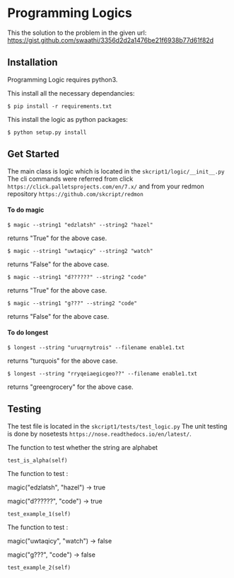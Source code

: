 # Programming Logics

This the solution to the problem in the given url: https://gist.github.com/swaathi/3356d2d2a1476be21f6938b77d61f82d

## Installation
Programming Logic requires python3.

This install all the necessary dependancies:
```
$ pip install -r requirements.txt
```

This install the logic as python packages:
```
$ python setup.py install
```


## Get Started
The main class is logic which is located in the `skcript1/logic/__init__.py`
The cli commands were referred from click `https://click.palletsprojects.com/en/7.x/` and from your redmon repository `https://github.com/skcript/redmon`

#### To do magic

```
$ magic --string1 "edzlatsh" --string2 "hazel"
```

returns "True" for the above case.

```
$ magic --string1 "uwtaqicy" --string2 "watch"
```
returns "False" for the above case.

```
$ magic --string1 "d??????" --string2 "code"
```

returns "True" for the above case.

```
$ magic --string1 "g???" --string2 "code"
```
returns "False" for the above case.

#### To do longest

```
$ longest --string "uruqrnytrois" --filename enable1.txt
```
returns "turquois" for the above case.

```
$ longest --string "rryqeiaegicgeo??" --filename enable1.txt
```
returns "greengrocery" for the above case.

## Testing
The test file is located in the `skcript1/tests/test_logic.py`
The unit testing is done by nosetests `https://nose.readthedocs.io/en/latest/`. 

The function to test whether the string are alphabet
```
test_is_alpha(self)
````
The function to test : 

magic("edzlatsh", "hazel") -> true

magic("d??????", "code") -> true
```
test_example_1(self)
```
The function to test : 

magic("uwtaqicy", "watch") -> false

magic("g???", "code") -> false

```
test_example_2(self)
```